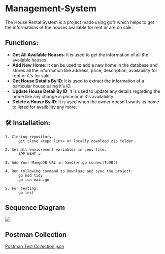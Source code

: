 # Management-System
<p>The House Rental System is a project made using gofr which helps to get the informations of the houses available for rent or are on sale.</p>

## Functions:
* **Get All Available Houses**: It is used to get the information of all the available houses.
* **Add New Home**: It can be used to add a new home in the database and stores all the information like address, price, description, availability for rent or it's for sale.
* **Get House Details By ID**: It is used to extract the information of a particular house using it's ID.
* **Update House Detail By ID**: It is used to update any details regarding the home like any change in price or in it's availability.
* **Delete a House By ID**: It is used when the owner doesn't wants its home to listed for availbility any more.

## :hammer_and_wrench: Installation:
    1. Cloning repository.
          git clone <repo link> or locally download zip folder.
          
    2. Set all enviorement variables in .env file.
          APP_NAME =  

    3. Add Your MongoDB URL in handler.go connectToDB() 

    4. Run following command to download and sync the project:
          go mod tidy
          go run main.go

    5. For Testing:
          go test
          
<h2>Sequence Diagram</h2>
<img src = "https://github.com/preritshrivastava2002/Management-System/assets/75294012/a9cc3e91-0b83-461e-84e4-09b1bfbca225">

<h2>Postman Collection</h2>
<p><a href = "https://github.com/preritshrivastava2002/Management-System/files/13698144/Postman.Test.Collection.json"> Postman Test Collection.json</p>
